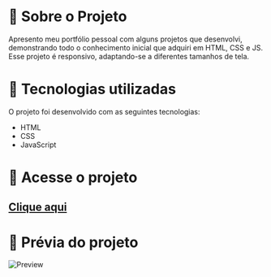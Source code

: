 # :rocket: Sobre o Projeto

Apresento meu portfólio pessoal com alguns projetos que desenvolvi, demonstrando todo o conhecimento inicial que adquiri em HTML, CSS e JS. Esse projeto é responsivo, adaptando-se a diferentes tamanhos de tela.

# :rocket: Tecnologias utilizadas

O projeto foi desenvolvido com as seguintes tecnologias:

* HTML 
* CSS
* JavaScript

# :rocket: Acesse o projeto

## [Clique aqui](https://dev-paixao.github.io/portfolio/)

# :rocket: Prévia do projeto

![Preview](./img/preview.gif)
